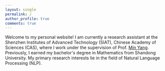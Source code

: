 ```yaml
---
layout: single
permalink: /
author_profile: true
comments: true
---
```


Welcome to my personal website! I am currently a research assistant at the Shenzhen Institutes of Advanced Technology (SIAT), Chinese Academy of Sciences (CAS), where I work under the supervision of Prof. [Min Yang](https://minyang.me/). Previously, I earned my bachelor's degree in Mathematics from Shandong University. My primary research interests lie in the field of Natural Language Processing (NLP). 
